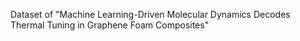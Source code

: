 Dataset of "Machine Learning-Driven Molecular Dynamics Decodes Thermal Tuning in Graphene Foam Composites"
